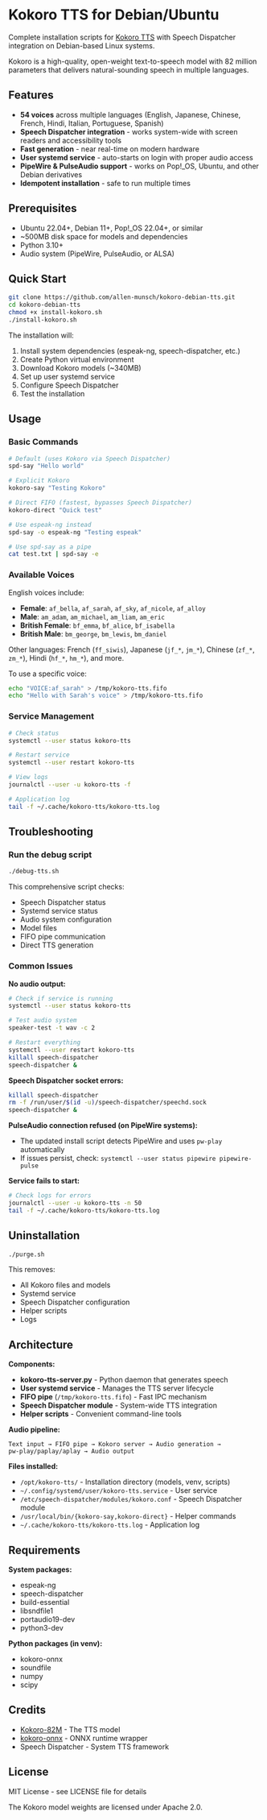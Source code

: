 # Kokoro TTS for Debian/Ubuntu

Complete installation scripts for [Kokoro TTS](https://github.com/nazdridoy/kokoro-tts) with Speech Dispatcher integration on Debian-based Linux systems.

Kokoro is a high-quality, open-weight text-to-speech model with 82 million parameters that delivers natural-sounding speech in multiple languages.

## Features

- **54 voices** across multiple languages (English, Japanese, Chinese, French, Hindi, Italian, Portuguese, Spanish)
- **Speech Dispatcher integration** - works system-wide with screen readers and accessibility tools
- **Fast generation** - near real-time on modern hardware
- **User systemd service** - auto-starts on login with proper audio access
- **PipeWire & PulseAudio support** - works on Pop!_OS, Ubuntu, and other Debian derivatives
- **Idempotent installation** - safe to run multiple times

## Prerequisites

- Ubuntu 22.04+, Debian 11+, Pop!_OS 22.04+, or similar
- ~500MB disk space for models and dependencies
- Python 3.10+
- Audio system (PipeWire, PulseAudio, or ALSA)

## Quick Start

```bash
git clone https://github.com/allen-munsch/kokoro-debian-tts.git
cd kokoro-debian-tts
chmod +x install-kokoro.sh
./install-kokoro.sh
```

The installation will:
1. Install system dependencies (espeak-ng, speech-dispatcher, etc.)
2. Create Python virtual environment
3. Download Kokoro models (~340MB)
4. Set up user systemd service
5. Configure Speech Dispatcher
6. Test the installation

## Usage

### Basic Commands

```bash
# Default (uses Kokoro via Speech Dispatcher)
spd-say "Hello world"

# Explicit Kokoro
kokoro-say "Testing Kokoro"

# Direct FIFO (fastest, bypasses Speech Dispatcher)
kokoro-direct "Quick test"

# Use espeak-ng instead
spd-say -o espeak-ng "Testing espeak"

# Use spd-say as a pipe
cat test.txt | spd-say -e
```

### Available Voices

English voices include:
- **Female**: `af_bella`, `af_sarah`, `af_sky`, `af_nicole`, `af_alloy`
- **Male**: `am_adam`, `am_michael`, `am_liam`, `am_eric`
- **British Female**: `bf_emma`, `bf_alice`, `bf_isabella`
- **British Male**: `bm_george`, `bm_lewis`, `bm_daniel`

Other languages: French (`ff_siwis`), Japanese (`jf_*`, `jm_*`), Chinese (`zf_*`, `zm_*`), Hindi (`hf_*`, `hm_*`), and more.

To use a specific voice:
```bash
echo "VOICE:af_sarah" > /tmp/kokoro-tts.fifo
echo "Hello with Sarah's voice" > /tmp/kokoro-tts.fifo
```

### Service Management

```bash
# Check status
systemctl --user status kokoro-tts

# Restart service
systemctl --user restart kokoro-tts

# View logs
journalctl --user -u kokoro-tts -f

# Application log
tail -f ~/.cache/kokoro-tts/kokoro-tts.log
```

## Troubleshooting

### Run the debug script

```bash
./debug-tts.sh
```

This comprehensive script checks:
- Speech Dispatcher status
- Systemd service status
- Audio system configuration
- Model files
- FIFO pipe communication
- Direct TTS generation

### Common Issues

**No audio output:**
```bash
# Check if service is running
systemctl --user status kokoro-tts

# Test audio system
speaker-test -t wav -c 2

# Restart everything
systemctl --user restart kokoro-tts
killall speech-dispatcher
speech-dispatcher &
```

**Speech Dispatcher socket errors:**
```bash
killall speech-dispatcher
rm -f /run/user/$(id -u)/speech-dispatcher/speechd.sock
speech-dispatcher &
```

**PulseAudio connection refused (on PipeWire systems):**
- The updated install script detects PipeWire and uses `pw-play` automatically
- If issues persist, check: `systemctl --user status pipewire pipewire-pulse`

**Service fails to start:**
```bash
# Check logs for errors
journalctl --user -u kokoro-tts -n 50
tail -f ~/.cache/kokoro-tts/kokoro-tts.log
```

## Uninstallation

```bash
./purge.sh
```

This removes:
- All Kokoro files and models
- Systemd service
- Speech Dispatcher configuration
- Helper scripts
- Logs

## Architecture

**Components:**
- **kokoro-tts-server.py** - Python daemon that generates speech
- **User systemd service** - Manages the TTS server lifecycle
- **FIFO pipe** (`/tmp/kokoro-tts.fifo`) - Fast IPC mechanism
- **Speech Dispatcher module** - System-wide TTS integration
- **Helper scripts** - Convenient command-line tools

**Audio pipeline:**
```
Text input → FIFO pipe → Kokoro server → Audio generation → 
pw-play/paplay/aplay → Audio output
```

**Files installed:**
- `/opt/kokoro-tts/` - Installation directory (models, venv, scripts)
- `~/.config/systemd/user/kokoro-tts.service` - User service
- `/etc/speech-dispatcher/modules/kokoro.conf` - Speech Dispatcher module
- `/usr/local/bin/{kokoro-say,kokoro-direct}` - Helper commands
- `~/.cache/kokoro-tts/kokoro-tts.log` - Application log

## Requirements

**System packages:**
- espeak-ng
- speech-dispatcher
- build-essential
- libsndfile1
- portaudio19-dev
- python3-dev

**Python packages (in venv):**
- kokoro-onnx
- soundfile
- numpy
- scipy

## Credits

- [Kokoro-82M](https://github.com/nazdridoy/kokoro-tts) - The TTS model
- [kokoro-onnx](https://github.com/thewh1teagle/kokoro-onnx) - ONNX runtime wrapper
- Speech Dispatcher - System TTS framework

## License

MIT License - see LICENSE file for details

The Kokoro model weights are licensed under Apache 2.0.
